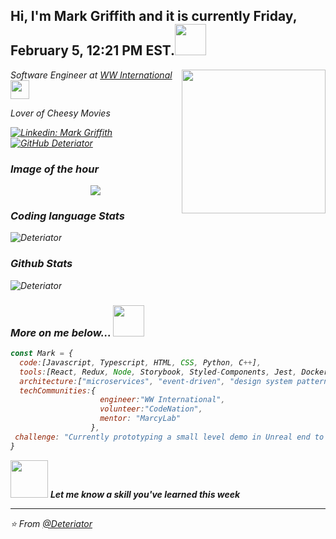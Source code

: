 <h2> Hi, I'm Mark Griffith and it is currently Friday, February 5, 12:21 PM EST.<img src="https://toggl.com/blog/wp-content/uploads/2018/08/programming-comic-blog-header.png" width="50"></h2>
<img align='right' src="https://media.giphy.com/media/LcfBYS8BKhCvK/giphy.gif" width="230">
<p><em>Software Engineer at <a href="https://www.weightwatchers.com/us/about-WW">WW International</a><img src="https://media.giphy.com/media/JrXc72Pz2Ib1dBK13T/giphy.gif" width="30" 
</em></p>
<p><em>Lover of Cheesy Movies</em></p>

[![Linkedin: Mark Griffith](https://img.shields.io/badge/-Mark_Griffith-blue?style=flat-square&logo=Linkedin&logoColor=white&link=https://www.linkedin.com/in/g-mark)](https://www.linkedin.com/in/g-mark)
[![GitHub Deteriator](https://img.shields.io/github/followers/Deteriator?label=follow&style=social)](https://github.com/Deteriator)


### Image of the hour
<div align= center>
  <img src="https://images.unsplash.com/photo-1611653843092-db22a32f0d85?crop=entropy&cs=tinysrgb&fit=crop&fm=jpg&h=200&ixlib=rb-1.2.1&q=80&w=400">
</div>

### Coding language Stats
<p>
  <img align="center" src=https://github-readme-stats.vercel.app/api/top-langs/?username=Deteriator&layout=compact&show_icons=true alt=Deteriator />
</p>

### Github Stats
<p>
  <img align="center" src=https://github-readme-stats.vercel.app/api?username=Deteriator&show_icons=true alt=Deteriator />
</p>


### More on me below... <img src="https://media.giphy.com/media/VgCDAzcKvsR6OM0uWg/giphy.gif" width="50"> 

```javascript
const Mark = {
  code:[Javascript, Typescript, HTML, CSS, Python, C++],
  tools:[React, Redux, Node, Storybook, Styled-Components, Jest, Docker],
  architecture:["microservices", "event-driven", "design system pattern"],
  techCommunities:{    
                    engineer:"WW International",
                    volunteer:"CodeNation",
                    mentor: "MarcyLab"
                  },
 challenge: "Currently prototyping a small level demo in Unreal end to end!"
}
```

<img src="https://media.giphy.com/media/LnQjpWaON8nhr21vNW/giphy.gif" width="60"> <em><b>Let me know a skill you've learned this week</b>

---

⭐️ From [@Deteriator](https://github.com/Deteriator)
